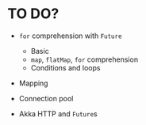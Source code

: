 # TO DO?

* `for` comprehension with `Future`
  - Basic
  - `map`, `flatMap`, `for` comprehension
  - Conditions and loops 

* Mapping
* Connection pool
* Akka HTTP and `Future`s
